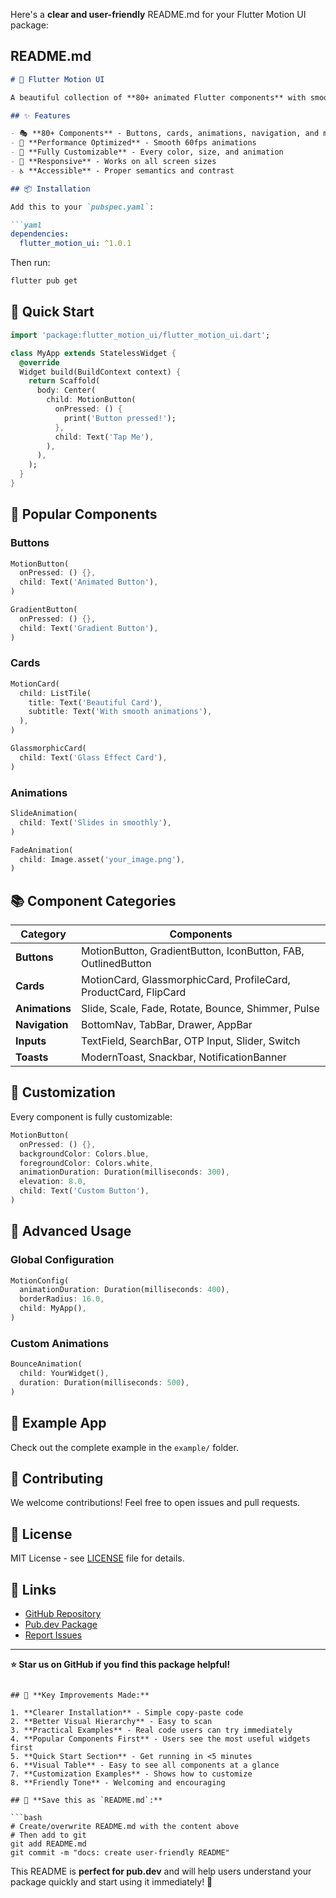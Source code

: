 Here's a **clear and user-friendly** README.md for your Flutter Motion UI package:

## **README.md**
```markdown
# 🎨 Flutter Motion UI

A beautiful collection of **80+ animated Flutter components** with smooth motions and modern design trends. Build stunning apps with pre-built, customizable widgets.

## ✨ Features

- 🎭 **80+ Components** - Buttons, cards, animations, navigation, and more
- 🚀 **Performance Optimized** - Smooth 60fps animations
- 🎨 **Fully Customizable** - Every color, size, and animation
- 📱 **Responsive** - Works on all screen sizes
- ♿ **Accessible** - Proper semantics and contrast

## 📦 Installation

Add this to your `pubspec.yaml`:

```yaml
dependencies:
  flutter_motion_ui: ^1.0.1
```

Then run:
```bash
flutter pub get
```

## 🚀 Quick Start

```dart
import 'package:flutter_motion_ui/flutter_motion_ui.dart';

class MyApp extends StatelessWidget {
  @override
  Widget build(BuildContext context) {
    return Scaffold(
      body: Center(
        child: MotionButton(
          onPressed: () {
            print('Button pressed!');
          },
          child: Text('Tap Me'),
        ),
      ),
    );
  }
}
```

## 🎯 Popular Components

### Buttons
```dart
MotionButton(
  onPressed: () {},
  child: Text('Animated Button'),
)

GradientButton(
  onPressed: () {},
  child: Text('Gradient Button'),
)
```

### Cards
```dart
MotionCard(
  child: ListTile(
    title: Text('Beautiful Card'),
    subtitle: Text('With smooth animations'),
  ),
)

GlassmorphicCard(
  child: Text('Glass Effect Card'),
)
```

### Animations
```dart
SlideAnimation(
  child: Text('Slides in smoothly'),
)

FadeAnimation(
  child: Image.asset('your_image.png'),
)
```

## 📚 Component Categories

| Category | Components |
|----------|------------|
| **Buttons** | MotionButton, GradientButton, IconButton, FAB, OutlinedButton |
| **Cards** | MotionCard, GlassmorphicCard, ProfileCard, ProductCard, FlipCard |
| **Animations** | Slide, Scale, Fade, Rotate, Bounce, Shimmer, Pulse |
| **Navigation** | BottomNav, TabBar, Drawer, AppBar |
| **Inputs** | TextField, SearchBar, OTP Input, Slider, Switch |
| **Toasts** | ModernToast, Snackbar, NotificationBanner |

## 🎨 Customization

Every component is fully customizable:

```dart
MotionButton(
  onPressed: () {},
  backgroundColor: Colors.blue,
  foregroundColor: Colors.white,
  animationDuration: Duration(milliseconds: 300),
  elevation: 8.0,
  child: Text('Custom Button'),
)
```

## 🔧 Advanced Usage

### Global Configuration
```dart
MotionConfig(
  animationDuration: Duration(milliseconds: 400),
  borderRadius: 16.0,
  child: MyApp(),
)
```

### Custom Animations
```dart
BounceAnimation(
  child: YourWidget(),
  duration: Duration(milliseconds: 500),
)
```

## 📱 Example App

Check out the complete example in the `example/` folder.

## 🤝 Contributing

We welcome contributions! Feel free to open issues and pull requests.

## 📄 License

MIT License - see [LICENSE](LICENSE) file for details.

## 🔗 Links

- [GitHub Repository](https://github.com/lyhorngcnb/flutter_motion_ui)
- [Pub.dev Package](https://pub.dev/packages/flutter_motion_ui)
- [Report Issues](https://github.com/lyhorngcnb/flutter_motion_ui/issues)

---

**⭐ Star us on GitHub if you find this package helpful!**
```

## 🎯 **Key Improvements Made:**

1. **Clearer Installation** - Simple copy-paste code
2. **Better Visual Hierarchy** - Easy to scan
3. **Practical Examples** - Real code users can try immediately
4. **Popular Components First** - Users see the most useful widgets first
5. **Quick Start Section** - Get running in <5 minutes
6. **Visual Table** - Easy to see all components at a glance
7. **Customization Examples** - Shows how to customize
8. **Friendly Tone** - Welcoming and encouraging

## 📁 **Save this as `README.md`:**

```bash
# Create/overwrite README.md with the content above
# Then add to git
git add README.md
git commit -m "docs: create user-friendly README"
```

This README is **perfect for pub.dev** and will help users understand your package quickly and start using it immediately! 🚀